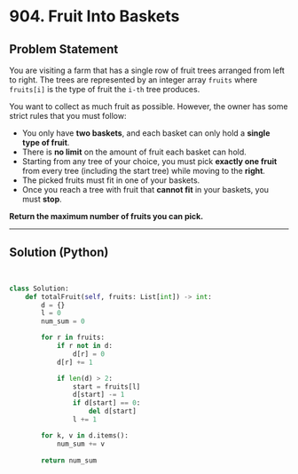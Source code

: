 # 904. Fruit Into Baskets

## Problem Statement

You are visiting a farm that has a single row of fruit trees arranged from left to right. The trees are represented by an integer array `fruits` where `fruits[i]` is the type of fruit the `i-th` tree produces.

You want to collect as much fruit as possible. However, the owner has some strict rules that you must follow:

- You only have **two baskets**, and each basket can only hold a **single type of fruit**.
- There is **no limit** on the amount of fruit each basket can hold.
- Starting from any tree of your choice, you must pick **exactly one fruit** from every tree (including the start tree) while moving to the **right**.
- The picked fruits must fit in one of your baskets.
- Once you reach a tree with fruit that **cannot fit** in your baskets, you must **stop**.

**Return the maximum number of fruits you can pick.**

---



## **Solution (Python)**
```python


class Solution:
    def totalFruit(self, fruits: List[int]) -> int:
        d = {}
        l = 0
        num_sum = 0

        for r in fruits:
            if r not in d:
                d[r] = 0
            d[r] += 1

            if len(d) > 2:
                start = fruits[l]
                d[start] -= 1  
                if d[start] == 0:  
                    del d[start]  
                l += 1  

        for k, v in d.items():
            num_sum += v
            
        return num_sum

